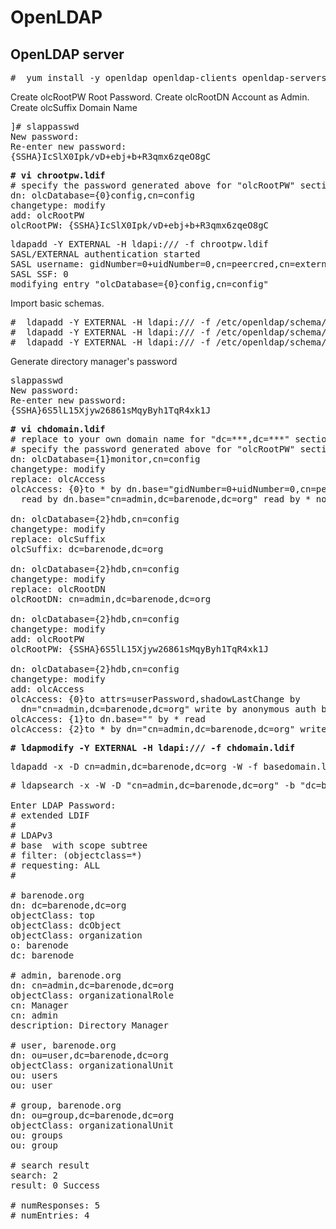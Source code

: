 # OpenLDAP

## OpenLDAP server

<pre>
#  yum install -y openldap openldap-clients openldap-servers
</pre>

Create olcRootPW Root Password. Create olcRootDN Account as Admin. Create olcSuffix Domain Name

<pre>
]# slappasswd
New password:
Re-enter new password:
{SSHA}IcSlX0Ipk/vD+ebj+b+R3qmx6zqeO8gC
</pre>

<pre>
<b># vi chrootpw.ldif</b>
# specify the password generated above for "olcRootPW" section
dn: olcDatabase={0}config,cn=config
changetype: modify
add: olcRootPW
olcRootPW: {SSHA}IcSlX0Ipk/vD+ebj+b+R3qmx6zqeO8gC
</pre>

<pre>
ldapadd -Y EXTERNAL -H ldapi:/// -f chrootpw.ldif
SASL/EXTERNAL authentication started
SASL username: gidNumber=0+uidNumber=0,cn=peercred,cn=external,cn=auth
SASL SSF: 0
modifying entry "olcDatabase={0}config,cn=config"
</pre>

Import basic schemas.
<pre>
#  ldapadd -Y EXTERNAL -H ldapi:/// -f /etc/openldap/schema/cosine.ldif 
#  ldapadd -Y EXTERNAL -H ldapi:/// -f /etc/openldap/schema/nis.ldif 
#  ldapadd -Y EXTERNAL -H ldapi:/// -f /etc/openldap/schema/inetorgperson.ldif 
</pre>

Generate directory manager's password
<pre>
slappasswd
New password:
Re-enter new password:
{SSHA}6S5lL15Xjyw26861sMqyByh1TqR4xk1J
</pre>

<pre>
<b># vi chdomain.ldif</b>
# replace to your own domain name for "dc=***,dc=***" section
# specify the password generated above for "olcRootPW" section
dn: olcDatabase={1}monitor,cn=config
changetype: modify
replace: olcAccess
olcAccess: {0}to * by dn.base="gidNumber=0+uidNumber=0,cn=peercred,cn=external,cn=auth"
  read by dn.base="cn=admin,dc=barenode,dc=org" read by * none

dn: olcDatabase={2}hdb,cn=config
changetype: modify
replace: olcSuffix
olcSuffix: dc=barenode,dc=org

dn: olcDatabase={2}hdb,cn=config
changetype: modify
replace: olcRootDN
olcRootDN: cn=admin,dc=barenode,dc=org

dn: olcDatabase={2}hdb,cn=config
changetype: modify
add: olcRootPW
olcRootPW: {SSHA}6S5lL15Xjyw26861sMqyByh1TqR4xk1J

dn: olcDatabase={2}hdb,cn=config
changetype: modify
add: olcAccess
olcAccess: {0}to attrs=userPassword,shadowLastChange by
  dn="cn=admin,dc=barenode,dc=org" write by anonymous auth by self write by * none
olcAccess: {1}to dn.base="" by * read
olcAccess: {2}to * by dn="cn=admin,dc=barenode,dc=org" write by * read</pre>

<pre>
<b># ldapmodify -Y EXTERNAL -H ldapi:/// -f chdomain.ldif</b>
</pre>

<pre>
ldapadd -x -D cn=admin,dc=barenode,dc=org -W -f basedomain.ldif                                                                                                                                                  
</pre>

<pre>
# ldapsearch -x -W -D "cn=admin,dc=barenode,dc=org" -b "dc=barenode,dc=org" "(objectclass=*)"

Enter LDAP Password:
# extended LDIF
#
# LDAPv3
# base <dc=barenode,dc=org> with scope subtree
# filter: (objectclass=*)
# requesting: ALL
#

# barenode.org
dn: dc=barenode,dc=org
objectClass: top
objectClass: dcObject
objectClass: organization
o: barenode
dc: barenode

# admin, barenode.org
dn: cn=admin,dc=barenode,dc=org
objectClass: organizationalRole
cn: Manager
cn: admin
description: Directory Manager

# user, barenode.org
dn: ou=user,dc=barenode,dc=org
objectClass: organizationalUnit
ou: users
ou: user

# group, barenode.org
dn: ou=group,dc=barenode,dc=org
objectClass: organizationalUnit
ou: groups
ou: group

# search result
search: 2
result: 0 Success

# numResponses: 5
# numEntries: 4
</pre>
